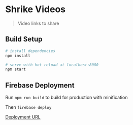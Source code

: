 # Shrike Videos

> Video links to share

## Build Setup

``` bash
# install dependencies
npm install

# serve with hot reload at localhost:8080
npm start
```

## Firebase Deployment

Run `npm run build` to build for production with minification

Then `firebase deploy`

[Deployment URL](https://shrike-videos.firebaseapp.com/)
